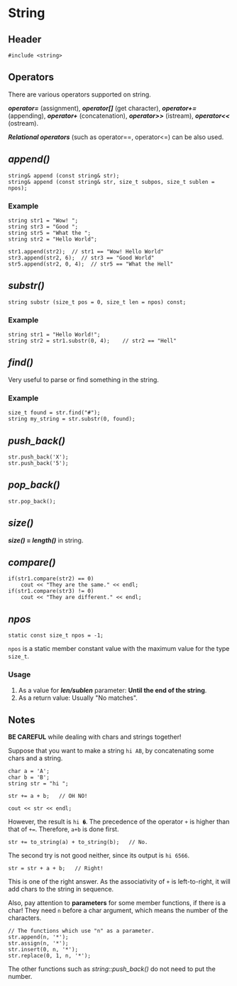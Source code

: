 # String
## Header
    #include <string>
## Operators
There are various operators supported on string.

***operator=*** (assignment), ***operator[]*** (get character), ***operator+=*** (appending),
***operator+*** (concatenation), ***operator>>*** (istream), ***operator<<*** (ostream).

***Relational operators*** (such as operator==, operator<=) can be also used.
## *append()*
    string& append (const string& str);
    string& append (const string& str, size_t subpos, size_t sublen = npos);
### Example

    string str1 = "Wow! ";
    string str3 = "Good ";
    string str5 = "What the ";
    string str2 = "Hello World";
    
    str1.append(str2);  // str1 == "Wow! Hello World"
    str3.append(str2, 6);  // str3 == "Good World"
    str5.append(str2, 0, 4);  // str5 == "What the Hell"

## *substr()*
    string substr (size_t pos = 0, size_t len = npos) const;
### Example
    string str1 = "Hello World!";
    string str2 = str1.substr(0, 4);    // str2 == "Hell"

## *find()*
Very useful to parse or find something in the string.
### Example
    size_t found = str.find("#");
    string my_string = str.substr(0, found);
## *push_back()*
    str.push_back('X');
    str.push_back('5');
## *pop_back()*
    str.pop_back();
## *size()*
***size()* = *length()*** in string.
## *compare()*
    if(str1.compare(str2) == 0)
        cout << "They are the same." << endl;
    if(str1.compare(str3) != 0)
        cout << "They are different." << endl;

## *npos*
    static const size_t npos = -1;

`npos` is a static member constant value with the maximum value for the type `size_t`.

### Usage
1. As a value for ***len/sublen*** parameter: **Until the end of the string**.
2. As a return value: Usually "No matches".

## Notes
**BE CAREFUL** while dealing with chars and strings together!

Suppose that you want to make a string `hi AB`,
by concatenating some chars and a string.
    
    char a = 'A';
    char b = 'B';
    string str = "hi ";
    
    str += a + b;   // OH NO!
    
    cout << str << endl;

However, the result is `hi �`.
The precedence of the operator `+` is higher than that of `+=`.
Therefore, `a+b` is done first.

    str += to_string(a) + to_string(b);   // No.

The second try is not good neither, since its output is `hi 6566`.

    str = str + a + b;   // Right!

This is one of the right answer. As the associativity of `+` is left-to-right,
it will add chars to the string in sequence.

Also, pay attention to **parameters** for some member functions,
if there is a char! They need `n` before a char argument,
which means the number of the characters.

    // The functions which use "n" as a parameter.
    str.append(n, '*');
    str.assign(n, '*');
    str.insert(0, n, '*');
    str.replace(0, 1, n, '*');

The other functions such as *string::push_back()* do not need to put the number.
